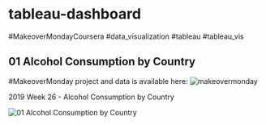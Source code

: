 # tableau-dashboard
#MakeoverMondayCoursera #data_visualization #tableau #tableau_vis 

## 01 Alcohol Consumption by Country

#MakeoverMonday project and data is available here: ![makeovermonday](https://www.makeovermonday.co.uk/data/)

2019 Week 26 - Alcohol Consumption by Country

![01 Alcohol Consumption by Country](https://github.com/arianehanbi/tableau-dashboard/assets/37695060/b1ff5be4-3518-4e0b-842b-42dc24b72ae9)
